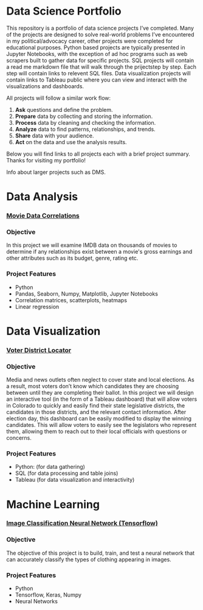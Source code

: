 # Data Science Portfolio 


This repository is a portfolio of data science projects I’ve completed. Many of the projects are designed to solve real-world problems I’ve encountered in my political/advocacy career, other projects were completed for educational purposes. Python based projects are typically presented in Jupyter Notebooks, with the exception of ad hoc programs such as web scrapers built to gather data for specific projects. SQL projects will contain a read me markdown file that will walk through the prijectstep by step. Each step will contain links to relevent SQL files. Data visualization projects will contain links to Tableau public where you can view and interact with the visualizations and dashboards.

All projects will follow a similar work flow:

1. **Ask** questions and define the problem.
2. **Prepare** data by collecting and storing the information.
3. **Process** data by cleaning and checking the information.
4. **Analyze** data to find patterns, relationships, and trends.
5. **Share** data with your audience.
6. **Act** on the data and use the analysis results.

Below you will find links to all projects each with a brief project summary. Thanks for visiting my portfolio!

Info about larger projects such as DMS.


# Data Analysis 

### [Movie Data Correlations](https://github.com/jonbig/Data_Science_Portfolio/tree/main/data_analysis_projects/movie_data_correlation_testing)

### **Objective**

In this project we will examine IMDB data on thousands of movies to determine if any relationships exist between a movie's gross earnings and other attributes such as its budget, genre, rating etc.

### **Project Features**

- Python
- Pandas, Seaborn, Numpy, Matplotlib, Jupyter Notebooks
- Correlation matrices, scatterplots, heatmaps
- Linear regression

# Data Visualization

### [Voter District Locator](https://github.com/jonbig/Data_Science_Portfolio/tree/main/data_visualization_projects/voting_district_locater)

### **Objective**

Media and news outlets often neglect to cover state and local elections. As a result, most voters don’t know which candidates they are choosing between until they are completing their ballot. In this project we will design an interactive tool (in the form of a Tableau dashboard) that will allow voters in Colorado to quickly and easily find their state legislative districts, the candidates in those districts, and the relevant contact information. After election day, this dashboard can be easily modified to display the winning candidates. This will allow voters to easily see the legislators who represent them, allowing them to reach out to their local officials with questions or concerns.

### **Project Features**

- Python: (for data gathering)
- SQL (for data processing and table joins)
- Tableau (for data visualization and interactivity)



# Machine Learning


### [Image Classification Neural Network (Tensorflow)](https://github.com/jonbig/Data_Science_Portfolio/blob/main/machine_learning_projects/image_classification_neural_network/image_classification_neural_network.ipynb)

### **Objective**

The objective of this project is to build, train, and test a neural network that can accurately classify the types of clothing appearing in images.

### **Project Features**
- Python
- Tensorflow, Keras, Numpy
- Neural Networks



